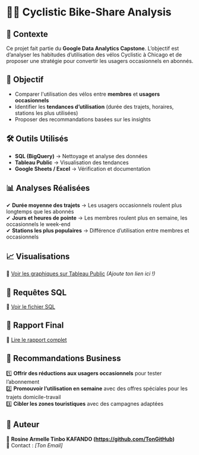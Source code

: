 # 🚴‍♂️ Cyclistic Bike-Share Analysis  

## 📌 Contexte  
Ce projet fait partie du **Google Data Analytics Capstone**. L’objectif est d’analyser les habitudes d’utilisation des vélos Cyclistic à Chicago et de proposer une stratégie pour convertir les usagers occasionnels en abonnés.  

## 🎯 Objectif  
- Comparer l'utilisation des vélos entre **membres** et **usagers occasionnels**  
- Identifier les **tendances d’utilisation** (durée des trajets, horaires, stations les plus utilisées)  
- Proposer des recommandations basées sur les insights  

## 🛠️ Outils Utilisés  
- **SQL (BigQuery)** → Nettoyage et analyse des données  
- **Tableau Public** → Visualisation des tendances  
- **Google Sheets / Excel** → Vérification et documentation  

## 📊 Analyses Réalisées  
✔ **Durée moyenne des trajets** → Les usagers occasionnels roulent plus longtemps que les abonnés  
✔ **Jours et heures de pointe** → Les membres roulent plus en semaine, les occasionnels le week-end  
✔ **Stations les plus populaires** → Différence d’utilisation entre membres et occasionnels  

## 📈 Visualisations  
🔹 [Voir les graphiques sur Tableau Public](https://public.tableau.com/) *(Ajoute ton lien ici !)*  

## 📜 Requêtes SQL  
📂 [Voir le fichier SQL](./Cyclistic_Analysis.sql)  

## 📑 Rapport Final  
📂 [Lire le rapport complet](./Cyclistic_Report.pdf)  

## 🚀 Recommandations Business  
1️⃣ **Offrir des réductions aux usagers occasionnels** pour tester l’abonnement  
2️⃣ **Promouvoir l’utilisation en semaine** avec des offres spéciales pour les trajets domicile-travail  
3️⃣ **Cibler les zones touristiques** avec des campagnes adaptées  

## 📌 Auteur  
👤 **Rosine Armelle Tinbo KAFANDO (https://github.com/TonGitHub)**  
📧 Contact : *[Ton Email]*  
